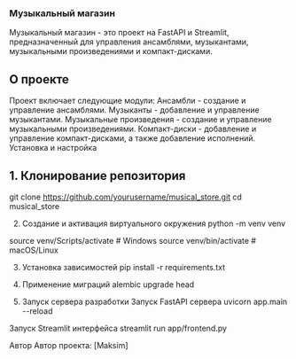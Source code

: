 ### Музыкальный магазин
Музыкальный магазин - это проект на FastAPI и Streamlit, предназначенный для управления ансамблями, музыкантами, музыкальными произведениями и компакт-дисками.

## О проекте
Проект включает следующие модули:
Ансамбли - создание и управление ансамблями.
Музыканты - добавление и управление музыкантами.
Музыкальные произведения - создание и управление музыкальными произведениями.
Компакт-диски - добавление и управление компакт-дисками, а также добавление исполнений.
Установка и настройка
## 1. Клонирование репозитория
git clone https://github.com/yourusername/musical_store.git
cd musical_store

2. Создание и активация виртуального окружения
python -m venv venv

source venv/Scripts/activate # Windows
source venv/bin/activate # macOS/Linux

3. Установка зависимостей
pip install -r requirements.txt

4. Применение миграций
alembic upgrade head

5. Запуск сервера разработки
Запуск FastAPI сервера
uvicorn app.main
--reload

Запуск Streamlit интерфейса
streamlit run app/frontend.py

Автор
Автор проекта: [Maksim]
